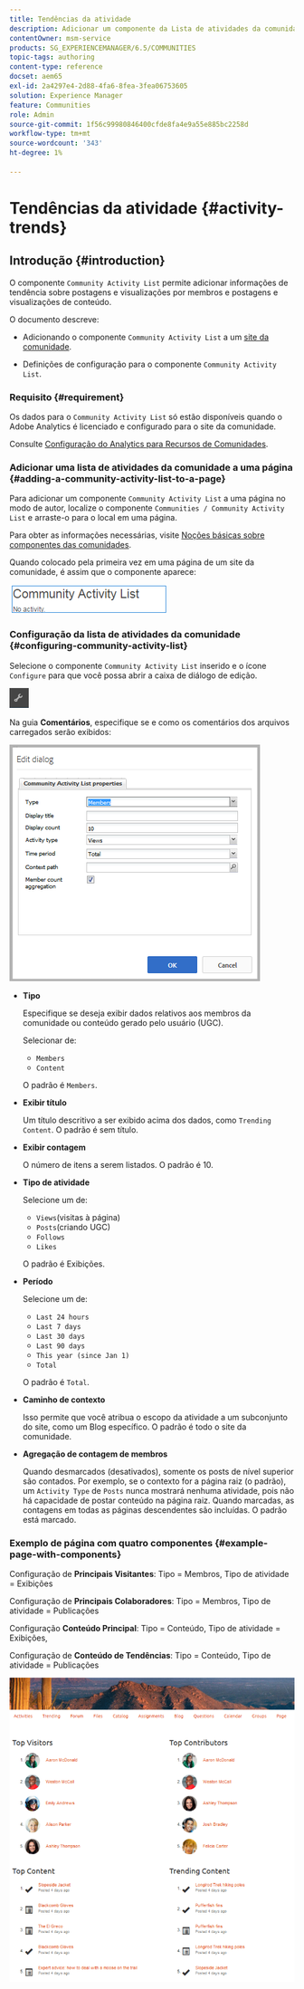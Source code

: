 ```yaml
---
title: Tendências da atividade
description: Adicionar um componente da Lista de atividades da comunidade a uma página
contentOwner: msm-service
products: SG_EXPERIENCEMANAGER/6.5/COMMUNITIES
topic-tags: authoring
content-type: reference
docset: aem65
exl-id: 2a4297e4-2d88-4fa6-8fea-3fea06753605
solution: Experience Manager
feature: Communities
role: Admin
source-git-commit: 1f56c99980846400cfde8fa4e9a55e885bc2258d
workflow-type: tm+mt
source-wordcount: '343'
ht-degree: 1%

---
```


# Tendências da atividade {#activity-trends}

## Introdução {#introduction}

O componente `Community Activity List` permite adicionar informações de tendência sobre postagens e visualizações por membros e postagens e visualizações de conteúdo.

O documento descreve:

* Adicionando o componente `Community Activity List` a um [site da comunidade](/help/communities/overview.md#community-sites).

* Definições de configuração para o componente `Community Activity List`.

### Requisito {#requirement}

Os dados para o `Community Activity List` só estão disponíveis quando o Adobe Analytics é licenciado e configurado para o site da comunidade.

Consulte [Configuração do Analytics para Recursos de Comunidades](/help/communities/analytics.md).

### Adicionar uma lista de atividades da comunidade a uma página {#adding-a-community-activity-list-to-a-page}

Para adicionar um componente `Community Activity List` a uma página no modo de autor, localize o componente `Communities / Community Activity List` e arraste-o para o local em uma página.

Para obter as informações necessárias, visite [Noções básicas sobre componentes das comunidades](/help/communities/basics.md).

Quando colocado pela primeira vez em uma página de um site da comunidade, é assim que o componente aparece:

![atividade-comunidade](assets/community-activity.png)

### Configuração da lista de atividades da comunidade  {#configuring-community-activity-list}

Selecione o componente `Community Activity List` inserido e o ícone `Configure` para que você possa abrir a caixa de diálogo de edição.

![configurar](assets/configure-new.png)

Na guia **Comentários**, especifique se e como os comentários dos arquivos carregados serão exibidos:

![propriedades](assets/activity-list-properties.png)

* **Tipo**

  Especifique se deseja exibir dados relativos aos membros da comunidade ou conteúdo gerado pelo usuário (UGC).

  Selecionar de:

   * `Members`
   * `Content`

  O padrão é `Members`.

* **Exibir título**

  Um título descritivo a ser exibido acima dos dados, como `Trending Content`.
O padrão é sem título.

* **Exibir contagem**

  O número de itens a serem listados.
O padrão é 10.

* **Tipo de atividade**

  Selecione um de:

   * `Views`(visitas à página)
   * `Posts`(criando UGC)
   * `Follows`
   * `Likes`

  O padrão é Exibições.

* **Período**

  Selecione um de:

   * `Last 24 hours`
   * `Last 7 days`
   * `Last 30 days`
   * `Last 90 days`
   * `This year (since Jan 1)`
   * `Total`

  O padrão é `Total`.

* **Caminho de contexto**

  Isso permite que você atribua o escopo da atividade a um subconjunto do site, como um Blog específico.
O padrão é todo o site da comunidade.

* **Agregação de contagem de membros**

  Quando desmarcados (desativados), somente os posts de nível superior são contados. Por exemplo, se o contexto for a página raiz (o padrão), um `Activity Type` de `Posts` nunca mostrará nenhuma atividade, pois não há capacidade de postar conteúdo na página raiz. Quando marcadas, as contagens em todas as páginas descendentes são incluídas.
O padrão está marcado.

### Exemplo de página com quatro componentes {#example-page-with-components}

Configuração de **Principais Visitantes**: Tipo = Membros, Tipo de atividade = Exibições

Configuração de **Principais Colaboradores**: Tipo = Membros, Tipo de atividade = Publicações

Configuração **Conteúdo Principal**: Tipo = Conteúdo, Tipo de atividade = Exibições,

Configuração de **Conteúdo de Tendências**: Tipo = Conteúdo, Tipo de atividade = Publicações

![componentes](assets/activity-list-components.png)

